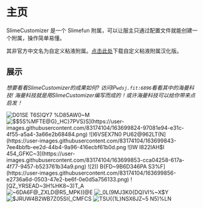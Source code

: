 # 主页

SlimeCustomizer 是一个 Slimefun 附属，可以让服主只通过配置文件就能创建一个附属，操作简单易懂。

其非官方中文名为自定义粘液附属。[点击此处](/Install#SlimeCustomizer)下载自定义粘液附属汉化版。

## 展示

*想要看看SlimeCustomizer的成果如何? 访问IP`wdsj.fit:6896`看看其中的海曼科技! 海曼科技就是用SlimeCustomizer编写而成的！或许海曼科技可以给你带来点启发！*

![D01SE T6S)QY7 %D85AW0~M](https://user-images.githubusercontent.com/83174104/163699938-8d7c0084-34fd-4d99-9d77-b2454c883669.png)
![$$5S%`MFTE@G}_HC}7PVS}S](https://user-images.githubusercontent.com/83174104/163699824-97081e94-e31c-4f55-a5a4-3a66e2b68484.png)
![I6VSEX7N0 PU62@962LT(N](https://user-images.githubusercontent.com/83174104/163699843-7ee4bbfb-ee2d-44b4-9a96-416ecbf61b0d.png
![IW I822IAH$I 454_GFKC~3](https://user-images.githubusercontent.com/83174104/163699853-cca04258-617a-4f77-9457-b523761b34a9.png)
![2)) B{FD~9B6D346PA S3%F](https://user-images.githubusercontent.com/83174104/163699856-e2736a6d-0503-47e2-be6f-0e0d5a756133.png)
![QZ_YRSEAD~3H%HK8~3`)T_A](https://user-images.githubusercontent.com/83174104/163699865-77285c5b-6b5b-4f0e-b313-40a5d8c1f20f.png)
![~6DA6F@_ZXLD@R5_MPK((@E](https://user-images.githubusercontent.com/83174104/163699875-bda248e5-cd88-40be-bd5e-61baa083c2d5.png)
![_0L(9MJ`3K0{DQ)VI%~X$`Y](https://user-images.githubusercontent.com/83174104/163699896-fa55a9ef-499d-4f81-b9f6-76690414eed1.png)
![$JRUW4B2WB7Z05SI{_CMFCS](https://user-images.githubusercontent.com/83174104/163699903-f654c562-048e-48b0-83a8-8f128e9f5fce.png)
![TSU{(1L}NSX6JZ~5 N5)%LN](https://user-images.githubusercontent.com/83174104/163699914-a885184e-53f5-4adb-9da8-f49600f48a50.png)
